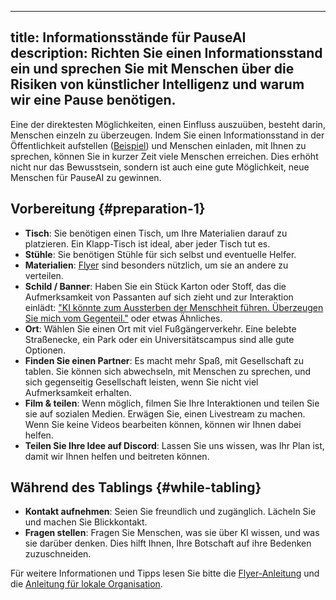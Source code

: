 

---
title: Informationsstände für PauseAI
description: Richten Sie einen Informationsstand ein und sprechen Sie mit Menschen über die Risiken von künstlicher Intelligenz und warum wir eine Pause benötigen.
---

Eine der direktesten Möglichkeiten, einen Einfluss auszuüben, besteht darin, Menschen einzeln zu überzeugen.
Indem Sie einen Informationsstand in der Öffentlichkeit aufstellen ([Beispiel](https://x.com/ChrisGerrby/status/1837537928748351611)) und Menschen einladen, mit Ihnen zu sprechen, können Sie in kurzer Zeit viele Menschen erreichen.
Dies erhöht nicht nur das Bewusstsein, sondern ist auch eine gute Möglichkeit, neue Menschen für PauseAI zu gewinnen.

## Vorbereitung {#preparation-1}

- **Tisch**: Sie benötigen einen Tisch, um Ihre Materialien darauf zu platzieren. Ein Klapp-Tisch ist ideal, aber jeder Tisch tut es.
- **Stühle**: Sie benötigen Stühle für sich selbst und eventuelle Helfer.
- **Materialien**: [Flyer](/flyering) sind besonders nützlich, um sie an andere zu verteilen.
- **Schild / Banner**: Haben Sie ein Stück Karton oder Stoff, das die Aufmerksamkeit von Passanten auf sich zieht und zur Interaktion einlädt: ["KI könnte zum Aussterben der Menschheit führen. Überzeugen Sie mich vom Gegenteil."](https://x.com/ChrisGerrby/status/1831039867670991075) oder etwas Ähnliches.
- **Ort**: Wählen Sie einen Ort mit viel Fußgängerverkehr. Eine belebte Straßenecke, ein Park oder ein Universitätscampus sind alle gute Optionen.
- **Finden Sie einen Partner**: Es macht mehr Spaß, mit Gesellschaft zu tablen. Sie können sich abwechseln, mit Menschen zu sprechen, und sich gegenseitig Gesellschaft leisten, wenn Sie nicht viel Aufmerksamkeit erhalten.
- **Film & teilen**: Wenn möglich, filmen Sie Ihre Interaktionen und teilen Sie sie auf sozialen Medien. Erwägen Sie, einen Livestream zu machen. Wenn Sie keine Videos bearbeiten können, können wir Ihnen dabei helfen.
- **Teilen Sie Ihre Idee auf Discord**: Lassen Sie uns wissen, was Ihr Plan ist, damit wir Ihnen helfen und beitreten können.

## Während des Tablings {#while-tabling}

- **Kontakt aufnehmen**: Seien Sie freundlich und zugänglich. Lächeln Sie und machen Sie Blickkontakt.
- **Fragen stellen**: Fragen Sie Menschen, was sie über KI wissen, und was sie darüber denken. Dies hilft Ihnen, Ihre Botschaft auf ihre Bedenken zuzuschneiden.

Für weitere Informationen und Tipps lesen Sie bitte die [Flyer-Anleitung](/flyering) und die [Anleitung für lokale Organisation](local-organizing).